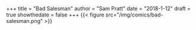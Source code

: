 +++
title = "Bad Salesman"
author = "Sam Pratt"
date = "2018-1-12"
draft = true
showthedate = false
+++
{{< figure src="/img/comics/bad-salesman.png" >}}